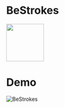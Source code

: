# BeStrokes




<img src="h/ReadMeFiles/Capture-Dark.jpg" width="100" height="100">



# Demo
![BeStrokes](/ReadMeFiles/Demo.gif)




